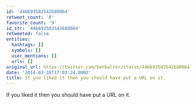 ```yaml
---
id: '446693502542680064'
retweet_count: '8'
favorite_count: '9'
id_str: '446693502542680064'
retweeted: false
entities:
  hashtags: []
  symbols: []
  user_mentions: []
  urls: []
original_url: https://twitter.com/benbalter/status/446693502542680064
date: '2014-03-20T17:03:24.000Z'
title: If you liked it then you should have put a URL on it.
---
```


If you liked it then you should have put a URL on it.